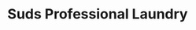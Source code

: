 ---
title: "Suds Professional Laundry"
url: /antipolo/suds-professional-laundry/
shop: Wäscherei
---